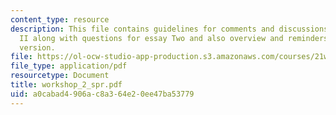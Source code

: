 ```yaml
---
content_type: resource
description: This file contains guidelines for comments and discussions for workshop
  II along with questions for essay Two and also overview and reminders for the next
  version.
file: https://ol-ocw-studio-app-production.s3.amazonaws.com/courses/21w-730-3-writing-and-the-environment-spring-2005/a0cabad4906ac8a364e20ee47ba53779_workshop_2_spr.pdf
file_type: application/pdf
resourcetype: Document
title: workshop_2_spr.pdf
uid: a0cabad4-906a-c8a3-64e2-0ee47ba53779
---
```


